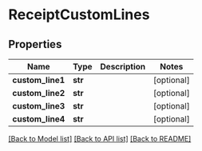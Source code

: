 # ReceiptCustomLines

## Properties
Name | Type | Description | Notes
------------ | ------------- | ------------- | -------------
**custom_line1** | **str** |  | [optional] 
**custom_line2** | **str** |  | [optional] 
**custom_line3** | **str** |  | [optional] 
**custom_line4** | **str** |  | [optional] 

[[Back to Model list]](../README.md#documentation-for-models) [[Back to API list]](../README.md#documentation-for-api-endpoints) [[Back to README]](../README.md)

